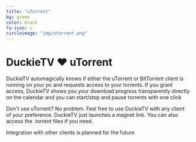 ```yaml
---
title: "uTorrent"
bg: green
color: black
fa-icon: c
circleimage: "img/utorrent.png"
---
```


# DuckieTV ♥ uTorrent

DuckieTV automagically knows if either the uTorrent or BitTorrent client is running on your pc and requests access to your torrents. If you grant access, DuckieTV shows you   your download progress transparently directly on the calendar and you can start/stop and pause torrents with one click

Don't use uTorrent? No problem. Feel free to use DuckieTV with any client of your preference. DuckieTV just launches a magnet link. You can also access the .torrent files if you need. 

Integration with other clients is planned for the future